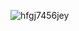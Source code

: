 ![hfgj7456jey](https://github.com/LuizLaender/FreeCodeCamp/assets/79274198/21f1e45a-2990-43e1-996e-7c57f3c54277)
